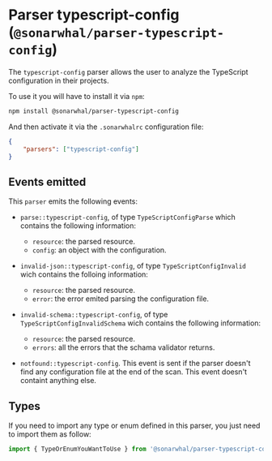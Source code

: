 # Parser typescript-config (`@sonarwhal/parser-typescript-config`)

The `typescript-config` parser allows the user to analyze the
TypeScript configuration in their projects.

To use it you will have to install it via `npm`:

```bash
npm install @sonarwhal/parser-typescript-config
```

And then activate it via the `.sonarwhalrc` configuration file:

```json
{
    "parsers": ["typescript-config"]
}
```

## Events emitted

This `parser` emits the following events:

* `parse::typescript-config`, of type `TypeScriptConfigParse`
  which contains the following information:

  * `resource`: the parsed resource.
  * `config`: an object with the configuration.

* `invalid-json::typescript-config`, of type `TypeScriptConfigInvalid`
  wich contains the folloing information:

  * `resource`: the parsed resource.
  * `error`: the error emited parsing the configuration file.

* `invalid-schema::typescript-config`, of type `TypeScriptConfigInvalidSchema`
  wich contains the following information:

  * `resource`: the parsed resource.
  * `errors`: all the errors that the schama validator returns.

* `notfound::typescript-config`. This event is sent if the parser doesn't
find any configuration file at the end of the scan.
This event doesn't containt anything else.

## Types

If you need to import any type or enum defined in this parser, you just need to
import them as follow:

```ts
import { TypeOrEnumYouWantToUse } from '@sonarwhal/parser-typescript-config/dist/src/types';
```
